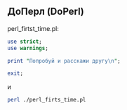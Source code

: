 ## ДоПерл (DoPerl)

perl_firtst_time.pl:

```perl
use strict;
use warnings;

print "Попробуй и расскажи другу\n";

exit;
```
и

```bash
perl ./perl_firts_time.pl
```
